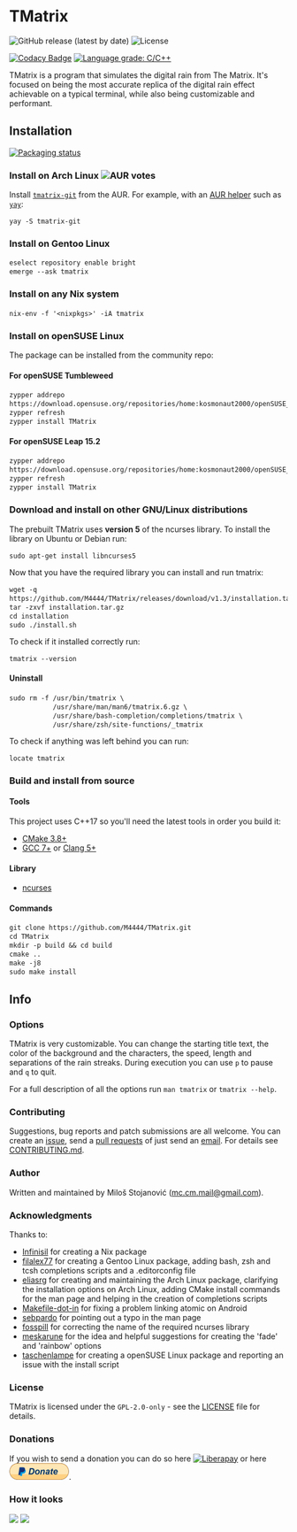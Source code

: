 # TMatrix

![GitHub release (latest by date)](https://img.shields.io/github/v/release/M4444/TMatrix)
![License](https://img.shields.io/badge/license-GPL--2.0--only-green)

[![Codacy Badge](https://api.codacy.com/project/badge/Grade/995dada1ec344743921cdd10fc118f3a)](https://www.codacy.com/manual/M4444/TMatrix?utm_source=github.com&amp;utm_medium=referral&amp;utm_content=M4444/TMatrix&amp;utm_campaign=Badge_Grade)
[![Language grade: C/C++](https://img.shields.io/lgtm/grade/cpp/g/M4444/TMatrix.svg?logo=lgtm&logoWidth=18)](https://lgtm.com/projects/g/M4444/TMatrix/context:cpp)

TMatrix is a program that simulates the digital rain from The Matrix.
It's focused on being the most accurate replica of the digital rain effect achievable on a typical terminal, while also being customizable and performant.

## Installation

[![Packaging status](https://repology.org/badge/vertical-allrepos/tmatrix-m4444.svg)](https://repology.org/project/tmatrix-m4444/versions)

### Install on Arch Linux ![AUR votes](https://img.shields.io/aur/votes/tmatrix-git)

Install [`tmatrix-git`](https://aur.archlinux.org/packages/tmatrix-git/) from
the AUR. For example, with an [AUR helper](https://wiki.archlinux.org/index.php/AUR_helpers)
such as [`yay`](https://aur.archlinux.org/packages/yay/):
```shell
yay -S tmatrix-git
```

### Install on Gentoo Linux
```shell
eselect repository enable bright
emerge --ask tmatrix
```

### Install on any Nix system
```shell
nix-env -f '<nixpkgs>' -iA tmatrix
```

### Install on openSUSE Linux

The package can be installed from the community repo:
#### For openSUSE Tumbleweed
```shell
zypper addrepo https://download.opensuse.org/repositories/home:kosmonaut2000/openSUSE_Tumbleweed/home:kosmonaut2000.repo
zypper refresh
zypper install TMatrix
```
#### For openSUSE Leap 15.2
```shell
zypper addrepo https://download.opensuse.org/repositories/home:kosmonaut2000/openSUSE_Leap_15.2/home:kosmonaut2000.repo
zypper refresh
zypper install TMatrix
```

### Download and install on other GNU/Linux distributions
The prebuilt TMatrix uses **version 5** of the ncurses library.
To install the library on Ubuntu or Debian run:
```shell
sudo apt-get install libncurses5
```
Now that you have the required library you can install and run tmatrix:
```shell
wget -q https://github.com/M4444/TMatrix/releases/download/v1.3/installation.tar.gz
tar -zxvf installation.tar.gz
cd installation
sudo ./install.sh
```
To check if it installed correctly run:
```shell
tmatrix --version
```

#### Uninstall
```shell
sudo rm -f /usr/bin/tmatrix \
           /usr/share/man/man6/tmatrix.6.gz \
           /usr/share/bash-completion/completions/tmatrix \
           /usr/share/zsh/site-functions/_tmatrix
```
To check if anything was left behind you can run:
```shell
locate tmatrix
```

### Build and install from source
#### Tools
This project uses C++17 so you'll need the latest tools in order you build it:
- [CMake 3.8+](https://cmake.org/download/)
- [GCC 7+](https://gcc.gnu.org/) or [Clang 5+](http://releases.llvm.org/)

#### Library
- [ncurses](https://www.gnu.org/software/ncurses/)

#### Commands
```shell
git clone https://github.com/M4444/TMatrix.git
cd TMatrix
mkdir -p build && cd build
cmake ..
make -j8
sudo make install
```

## Info

### Options
TMatrix is very customizable.
You can change the starting title text, the color of the background and the characters, the speed, length and separations of the rain streaks.
During execution you can use `p` to pause and `q` to quit.

For a full description of all the options run `man tmatrix` or `tmatrix --help`.

### Contributing
Suggestions, bug reports and patch submissions are all welcome.
You can create an [issue](../../issues), send a [pull requests](../../pulls) of just send an [email](mailto:mc.cm.mail@gmail.com).
For details see [CONTRIBUTING.md](../master/CONTRIBUTING.md).

### Author
Written and maintained by Miloš Stojanović ([mc.cm.mail@gmail.com](mailto:mc.cm.mail@gmail.com)).

### Acknowledgments
Thanks to:
- [Infinisil](https://github.com/Infinisil) for creating a Nix package
- [filalex77](https://github.com/filalex77) for creating a Gentoo Linux package, adding bash, zsh and tcsh completions scripts and a .editorconfig file
- [eliasrg](https://github.com/eliasrg) for creating and maintaining the Arch Linux package, clarifying the installation options on Arch Linux, adding CMake install commands for the man page and helping in the creation of completions scripts
- [Makefile-dot-in](https://github.com/Makefile-dot-in) for fixing a problem linking atomic on Android
- [sebpardo](https://github.com/sebpardo) for pointing out a typo in the man page
- [fosspill](https://github.com/fosspill) for correcting the name of the required ncurses library
- [meskarune](https://github.com/meskarune) for the idea and helpful suggestions for creating the 'fade' and 'rainbow' options
- [taschenlampe](https://github.com/taschenlampe) for creating a openSUSE Linux package and reporting an issue with the install script

### License
TMatrix is licensed under the `GPL-2.0-only` - see the [LICENSE](../master/LICENSE) file for details.

### Donations
If you wish to send a donation you can do so here [![Liberapay](https://liberapay.com/assets/widgets/donate.svg)](https://liberapay.com/M4444/donate) or here [![PayPal](assets/img/PayPal.png?raw=true)](https://www.paypal.com/paypalme/4milos).

### How it looks
![](assets/img/TMatrix.png?raw=true)
![](assets/img/TMatrix.gif?raw=true)
